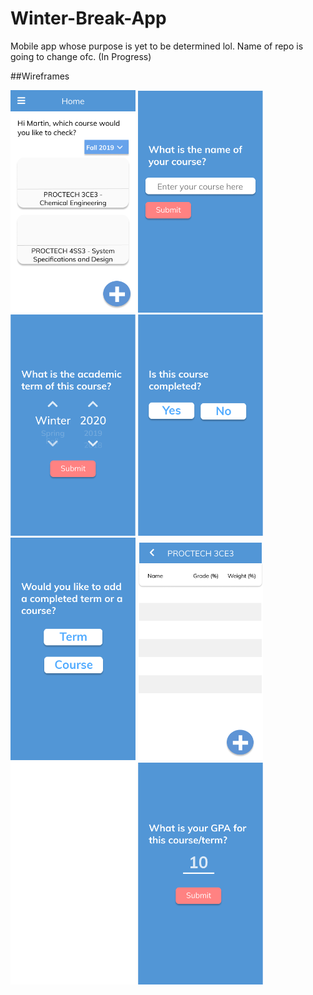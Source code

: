 # Winter-Break-App
Mobile app whose purpose is yet to be determined lol. Name of repo is going to change ofc. (In Progress)

##Wireframes

<p float="left">
  <img src="/wireframes/Home.png" height = "auto" width = "200">
  <img src="/wireframes/Add Course 1.png" height = "auto" width = "200">
  <img src="/wireframes/Add Course 2.png" height = "auto" width = "200">
  <img src="/wireframes/Add Course 3.png" height = "auto" width = "200">
  <img src="/wireframes/Rectangle 10-1.png" height = "auto" width = "200">
  <img src="/wireframes/Rectangle 10.png" height = "auto" width = "200">
  <img src="/wireframes/Rectangle 5.png" height = "auto" width = "200">
  <img src="/wireframes/Rectangle 9.png" height = "auto" width = "200">

  </p>
